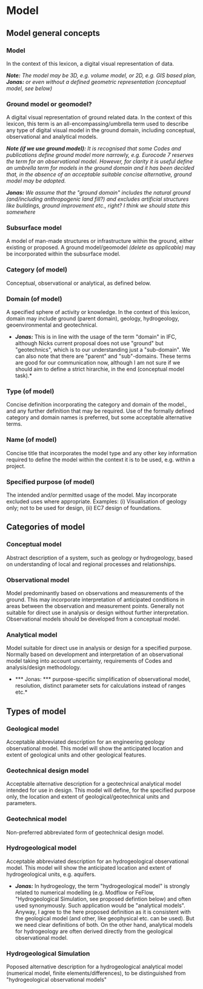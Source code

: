 # Model

## Model general concepts

### Model

In the context of this lexicon, a digital visual representation of data.

***Note:*** *The model may be 3D, e.g. volume model, or 2D, e.g. GIS based plan, ***Jonas:*** or even without a defined geometric representation (conceptual model, see below)*




### Ground model or geomodel?

A digital visual representation of ground related data.
In the context of this lexicon, this term is an all-encompassing/umbrella term used to describe any type of digital visual model 
in the ground domain, including conceptual, observational and analytical models.

***Note (if we use ground model):*** 
*It is recognised that some Codes and publications* 
*define ground model more narrowly, e.g. Eurocode 7 reserves the term for an observational* 
*model. However, for clarity it is useful define an umbrella term for models in the ground* 
*domain and it has been decided that, in the absence of an acceptable suitable concise* 
*alternative, ground model may be adopted.*

***Jonas:***
*We assume that the "ground domain" includes the natural ground (and/including anthropogenic land fill?) and excludes artificial structures like buildings, ground improvement etc., right? I think we should state this somewhere*

### Subsurface model
A model of man-made structures or infrastructure within the ground, either existing or proposed.
A ground model/geomodel *(delete as applicable)* may be incorporated within the subsurface model. 

### Category (of model)
Conceptual, observational or analytical, as defined below.

### Domain (of model)
A specified sphere of activity or knowledge. In the context of this lexicon, domain may include ground (parent domain), geology, hydrogeology,  geoenvironmental and geotechnical.
* ***Jonas:*** This is in line with the usage of the term "domain" in IFC, although Nicks current proposal does not use "ground" but "geotechnics", which is to our understanding just a "sub-domain".
We can also note that there are "parent" and "sub"-domains. These terms are good for our communication now, although I am not sure if we should aim to define a strict hirarchie, in the end (conceptual model task).*

### Type (of model)
Concise definition incorporating the category and domain of the model., and any further definition that may be required.
Use of the formally defined category and domain names is preferred, but some acceptable alternative terms.

### Name (of model)
Concise title that incorporates the model type and any other key information required to define the model within the context it is to be used, e.g. within a project.

### Specified purpose (of model)
The intended and/or permitted usage of the model. May incorporate excluded uses where appropriate. Examples: (i) Visualisation of geology only; not to be used for design, (ii) EC7 design of foundations.


## Categories of model

### Conceptual model
Abstract description of a system, such as geology or hydrogeology, based on understanding of local and regional processes and relationships.

### Observational model
Model predominantly based on observations and measurements of the ground. This may incorporate interpretation of anticipated conditions in areas between the observation and measurement points. Generally not suitable for direct use in analysis or design without further interpretation. Observational models should be developed from a conceptual model.

### Analytical model
Model suitable for direct use in analysis or design for a specified purpose. Normally based on development and interpretation of an observational model taking into account uncertainty, requirements of Codes and analysis/design methodology.
* *** Jonas: *** purpose-specific simplification of observational model, resolution, distinct parameter sets for calculations instead of ranges etc.*

## Types of model

### Geological model
Acceptable abbreviated description for an engineering geology observational model. This model will show the anticipated location and extent of geological units and other geological features.

### Geotechnical design model
Acceptable alternative description for a geotechnical analytical model intended for use in design. This model will define, for the specified purpose only, the location and extent of geological/geotechnical units and parameters.

### Geotechnical model
Non-preferred abbreviated form of geotechnical design model.

### Hydrogeological model
Acceptable abbreviated description for an hydrogeological observational model. This model will show the anticipated location and extent of hydrogeological units, e.g. aquifers.

* ***Jonas:*** In hydrogeology, the term "hydrogeological model" is strongly related to numerical modelling (e.g. Modflow or FeFlow, "Hydrogeological Simulation, see proposed defintion below) and often used synonymously. Such application would be "analytical models". 
Anyway, I agree to the here proposed definition as it is consistent with the geological model (and other, like geophysical etc. can be used). But we need clear definitions of both.
On the other hand, analytical models for hydrogeology are often derived directly from the geological observational model.

### Hydrogeological Simulation
Poposed alternative description for a hydrogeological analytical model (numerical model, finite elements/differences), to be distinguished from "hydrogeological observational models"
